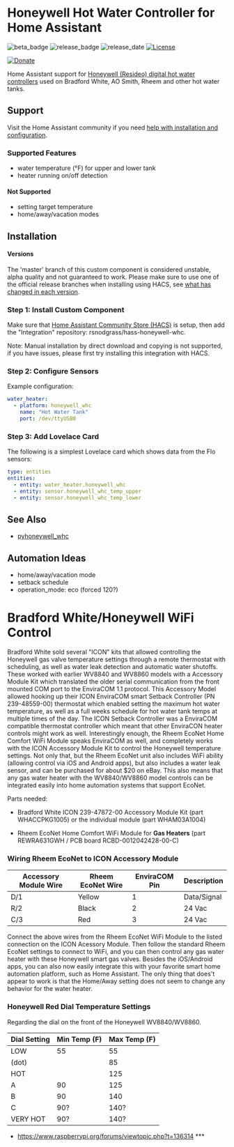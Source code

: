 # Honeywell Hot Water Controller for Home Assistant

![beta_badge](https://img.shields.io/badge/maturity-Beta-yellow.png)
![release_badge](https://img.shields.io/github/v/release/rsnodgrass/hass-honeywell-whc.svg)
![release_date](https://img.shields.io/github/release-date/rsnodgrass/hass-honeywell-whc.svg)
[![License](https://img.shields.io/badge/License-Apache%202.0-blue.svg)](https://opensource.org/licenses/Apache-2.0)

[![Donate](https://img.shields.io/badge/Donate-PayPal-green.svg)](https://www.paypal.com/cgi-bin/webscr?cmd=_donations&business=WREP29UDAMB6G)

Home Assistant support for [Honeywell (Resideo) digital hot water controllers](https://github.com/rsnodgrass/pyhoneywell_whc) used on Bradford White, AO Smith, Rheem and other hot water tanks.

## Support

Visit the Home Assistant community if you need [help with installation and configuration]().

### Supported Features

- water temperature (&deg;F) for upper and lower tank
- heater running on/off detection

#### Not Supported

- setting target temperature
- home/away/vacation modes

## Installation

#### Versions

The 'master' branch of this custom component is considered unstable, alpha quality and not guaranteed to work.
Please make sure to use one of the official release branches when installing using HACS, see [what has changed in each version](https://github.com/rsnodgrass/hass-flo-water/releases).

### Step 1: Install Custom Component

Make sure that [Home Assistant Community Store (HACS)](https://github.com/custom-components/hacs) is setup, then add the "Integration" repository: rsnodgrass/hass-honeywell-whc.

Note: Manual installation by direct download and copying is not supported, if you have issues, please first try installing this integration with HACS.

### Step 2: Configure Sensors

Example configuration:

```yaml
water_heater:
  - platform: honeywell_whc
    name: "Hot Water Tank"
    port: /dev/ttyUSB0
```

### Step 3: Add Lovelace Card

The following is a simplest Lovelace card which shows data from the Flo sensors:

```yaml
type: entities
entities:
  - entity: water_heater.honeywell_whc
  - entity: sensor.honeywell_whc_temp_upper
  - entity: sensor.honeywell_whc_temp_lower
```

## See Also

* [pyhoneywell_whc](https://github.com/rsnodgrass/pyhoneywell_whc)

## Automation Ideas

- home/away/vacation mode
- setback schedule
- operation_mode: eco (forced 120?)


# Bradford White/Honeywell WiFi Control

Bradford White sold several "ICON" kits that allowed controlling the Honeywell gas valve temperature settings through a remote thermostat with scheduling, as well as water leak detection and automatic water shutoffs. These worked with earlier WV8840 and WV8860 models with a Accessory Module Kit which translated the older serial communication from the front mounted COM port to the EnviraCOM 1.1 protocol. This Accessory Model allowed hooking up their ICON EnviraCOM smart Setback Controller (PN 239-48559-00) thermostat which enabled setting the maximum hot water temperature, as well as a full weeks schedule for hot water tank temps at multiple times of the day. The ICON Setback Controller was a EnviraCOM compatible thermostat controller which meant that other EnviraCON heater controls might work as well. Interestingly enough, the Rheem EcoNet Home Comfort WiFi Module speaks EnviraCOM as well, and completely works with the ICON Accessory Module Kit to control the Honeywell temperature settings.  Not only that, but the Rheem EcoNet unit also includes WiFi ability (allowing control via iOS and Android apps), but also includes a water leak sensor, and can be purchased for about $20 on eBay. This also means that any gas water heater with the WV8840/WV8860 model controls can be integrated easily into home automation systems that support EcoNet.

Parts needed:

* Bradford White ICON 239-47872-00 Accessory Module Kit (part WHACCPKG1005) or the individual module (part WHAM03A1004)

* Rheem EcoNet Home Comfort WiFi Module for **Gas Heaters** (part REWRA631GWH / PCB board RCBD-0012042428-00-C)

### Wiring Rheem EcoNet to ICON Accessory Module

| Accessory Module Wire | Rheem EcoNet Wire | EnviraCOM Pin | Description |
| --------------------- | ----------------- | ------------- | ----------- |
| D/1                   | Yellow            | 1             | Data/Signal |
| R/2                   | Black             | 2             | 24 Vac      |
| C/3                   | Red               | 3             | 24 Vac      |

Connect the above wires from the Rheem EcoNet WiFi Module to the listed connection on the ICON Acessory Module. Then follow the standard Rheem EcoNet settings to connect to WiFi, and you can then control any gas water heater with these Honeywell smart gas valves.  Besides the iOS/Android apps, you can also now easily integrate this with your favorite smart home automation platform, such as Home Assistant.  The only thing that does't appear to work is that the Home/Away setting does not seem to change any behavior for the water heater.

### Honeywell Red Dial Temperature Settings

Regarding the dial on the front of the Honeywell WV8840/WV8860.

| Dial Setting | Min Temp (F) | Max Temp (F) |
| ------------ | ------------ | ------------ |
| LOW          | 55           | 55           |
| (dot)        |              | 85           |
| HOT          |              | 125          |
| A            | 90           | 125          |
| B            | 90           | 140          |
| C            | 90?          | 140?         |
| VERY HOT     | 90?          | 140?         |


* https://www.raspberrypi.org/forums/viewtopic.php?t=136314 ***
